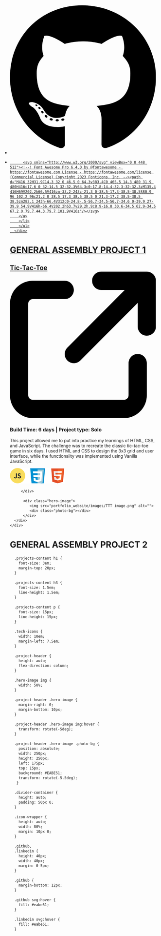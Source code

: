<div class="icon-wrapper">
      <ul>
        <li class="github">
          <a href="https://github.com/sml-40">
          <svg xmlns="http://www.w3.org/2000/svg" viewBox="0 0 496 512"><!--! Font Awesome Pro 6.4.0 by @fontawesome - https://fontawesome.com License - https://fontawesome.com/license (Commercial License) Copyright 2023 Fonticons, Inc. --><path d="M165.9 397.4c0 2-2.3 3.6-5.2 3.6-3.3.3-5.6-1.3-5.6-3.6 0-2 2.3-3.6 5.2-3.6 3-.3 5.6 1.3 5.6 3.6zm-31.1-4.5c-.7 2 1.3 4.3 4.3 4.9 2.6 1 5.6 0 6.2-2s-1.3-4.3-4.3-5.2c-2.6-.7-5.5.3-6.2 2.3zm44.2-1.7c-2.9.7-4.9 2.6-4.6 4.9.3 2 2.9 3.3 5.9 2.6 2.9-.7 4.9-2.6 4.6-4.6-.3-1.9-3-3.2-5.9-2.9zM244.8 8C106.1 8 0 113.3 0 252c0 110.9 69.8 205.8 169.5 239.2 12.8 2.3 17.3-5.6 17.3-12.1 0-6.2-.3-40.4-.3-61.4 0 0-70 15-84.7-29.8 0 0-11.4-29.1-27.8-36.6 0 0-22.9-15.7 1.6-15.4 0 0 24.9 2 38.6 25.8 21.9 38.6 58.6 27.5 72.9 20.9 2.3-16 8.8-27.1 16-33.7-55.9-6.2-112.3-14.3-112.3-110.5 0-27.5 7.6-41.3 23.6-58.9-2.6-6.5-11.1-33.3 2.6-67.9 20.9-6.5 69 27 69 27 20-5.6 41.5-8.5 62.8-8.5s42.8 2.9 62.8 8.5c0 0 48.1-33.6 69-27 13.7 34.7 5.2 61.4 2.6 67.9 16 17.7 25.8 31.5 25.8 58.9 0 96.5-58.9 104.2-114.8 110.5 9.2 7.9 17 22.9 17 46.4 0 33.7-.3 75.4-.3 83.6 0 6.5 4.6 14.4 17.3 12.1C428.2 457.8 496 362.9 496 252 496 113.3 383.5 8 244.8 8zM97.2 352.9c-1.3 1-1 3.3.7 5.2 1.6 1.6 3.9 2.3 5.2 1 1.3-1 1-3.3-.7-5.2-1.6-1.6-3.9-2.3-5.2-1zm-10.8-8.1c-.7 1.3.3 2.9 2.3 3.9 1.6 1 3.6.7 4.3-.7.7-1.3-.3-2.9-2.3-3.9-2-.6-3.6-.3-4.3.7zm32.4 35.6c-1.6 1.3-1 4.3 1.3 6.2 2.3 2.3 5.2 2.6 6.5 1 1.3-1.3.7-4.3-1.3-6.2-2.2-2.3-5.2-2.6-6.5-1zm-11.4-14.7c-1.6 1-1.6 3.6 0 5.9 1.6 2.3 4.3 3.3 5.6 2.3 1.6-1.3 1.6-3.9 0-6.2-1.4-2.3-4-3.3-5.6-2z"/></svg>                
          </a>
        <li class="linkedin">
          <a href="https://www.linkedin.com/in/selina-lavery/">
            
          <svg xmlns="http://www.w3.org/2000/svg" viewBox="0 0 448 512"><!--! Font Awesome Pro 6.4.0 by @fontawesome - https://fontawesome.com License - https://fontawesome.com/license (Commercial License) Copyright 2023 Fonticons, Inc. --><path d="M416 32H31.9C14.3 32 0 46.5 0 64.3v383.4C0 465.5 14.3 480 31.9 480H416c17.6 0 32-14.5 32-32.3V64.3c0-17.8-14.4-32.3-32-32.3zM135.4 416H69V202.2h66.5V416zm-33.2-243c-21.3 0-38.5-17.3-38.5-38.5S80.9 96 102.2 96c21.2 0 38.5 17.3 38.5 38.5 0 21.3-17.2 38.5-38.5 38.5zm282.1 243h-66.4V312c0-24.8-.5-56.7-34.5-56.7-34.6 0-39.9 27-39.9 54.9V416h-66.4V202.2h63.7v29.2h.9c8.9-16.8 30.6-34.5 62.9-34.5 67.2 0 79.7 44.3 79.7 101.9V416z"/></svg>
        </a>
        </li>
        </ul>
      </div>

<div id="projects" class="divider-container">
  <div class="wrapper">
      <h1>GENERAL ASSEMBLY PROJECT 1</h1>
  </div>
</div>

<!---- Projects Section ----->
<section class="projects">
  <div class="projects-container content">
    <div class="wrapper">
      <div class="project-header">
        <div class="projects-content">
          <h1><a href="https://sml-40.github.io/Portfolio-1-tictactoe/index.html">Tic-Tac-Toe <svg xmlns="http://www.w3.org/2000/svg" viewBox="0 0 512 512"><!--! Font Awesome Pro 6.4.0 by @fontawesome - https://fontawesome.com License - https://fontawesome.com/license (Commercial License) Copyright 2023 Fonticons, Inc. --><path d="M320 0c-17.7 0-32 14.3-32 32s14.3 32 32 32h82.7L201.4 265.4c-12.5 12.5-12.5 32.8 0 45.3s32.8 12.5 45.3 0L448 109.3V192c0 17.7 14.3 32 32 32s32-14.3 32-32V32c0-17.7-14.3-32-32-32H320zM80 32C35.8 32 0 67.8 0 112V432c0 44.2 35.8 80 80 80H400c44.2 0 80-35.8 80-80V320c0-17.7-14.3-32-32-32s-32 14.3-32 32V432c0 8.8-7.2 16-16 16H80c-8.8 0-16-7.2-16-16V112c0-8.8 7.2-16 16-16H192c17.7 0 32-14.3 32-32s-14.3-32-32-32H80z"/></svg></a></h1>
          <h3>Build Time: 6 days | Project type: Solo </h3>
          <p>This project allowed me to put into practice my learnings of HTML, CSS, and JavaScript. The challenge was to recreate the classic tic-tac-toe game in six days. I used HTML and CSS to design the 3x3 grid and user interface, while the functionality was implemented using Vanilla JavaScript.</p>
          <img src="portfolio_website/images/techIcons.png" class="tech-icons">

         </div>

          <div class="hero-image">
             <img src="portfolio_website/images/TTT image.png" alt="">
             <div class="photo-bg"></div>
          </div>
      </div>
    </div>

  </section>
  
  <div class="divider-container">
    <div class="wrapper">
        <h1>GENERAL ASSEMBLY PROJECT 2</h1>
    </div>
  </div>

      .projects-content h1 {
        font-size: 3em;
        margin-top: 20px;
      }

      .projects-content h3 {
        font-size: 1.5em;
        line-height: 1.5em;
      }

      .projects-content p {
        font-size: 15px;
        line-height: 15px;
      }

      .tech-icons {
        width: 10em;
        margin-left: 7.5em;
      }

      .project-header {
        height: auto;
        flex-direction: column;
      }

      .hero-image img {
        width: 50%;
      }

      .project-header .hero-image {
        margin-right: 0;
        margin-bottom: 10px;
      }

      .project-header .hero-image img:hover {
        transform: rotate(-5deg);
      }

      .project-header .hero-image .photo-bg {
        position: absolute;
        width: 250px;
        height: 250px;
        left: 175px;
        top: 15px;
        background: #EABE51;
        transform: rotate(-5.5deg);
       }

      .divider-container {
        height: auto;
        padding: 50px 0;
      }

      .icon-wrapper {
        height: auto;
        width: 80%;
        margin: 10px 0;
      }

      .github,
      .linkedin {
        height: 40px;
        width: 40px;
        margin: 0 5px;
      }

      .github {
        margin-bottom: 12px;
      }

      .github svg:hover {
        fill: #eabe51;
      }

      .linkedin svg:hover {
        fill: #eabe51;
      }
